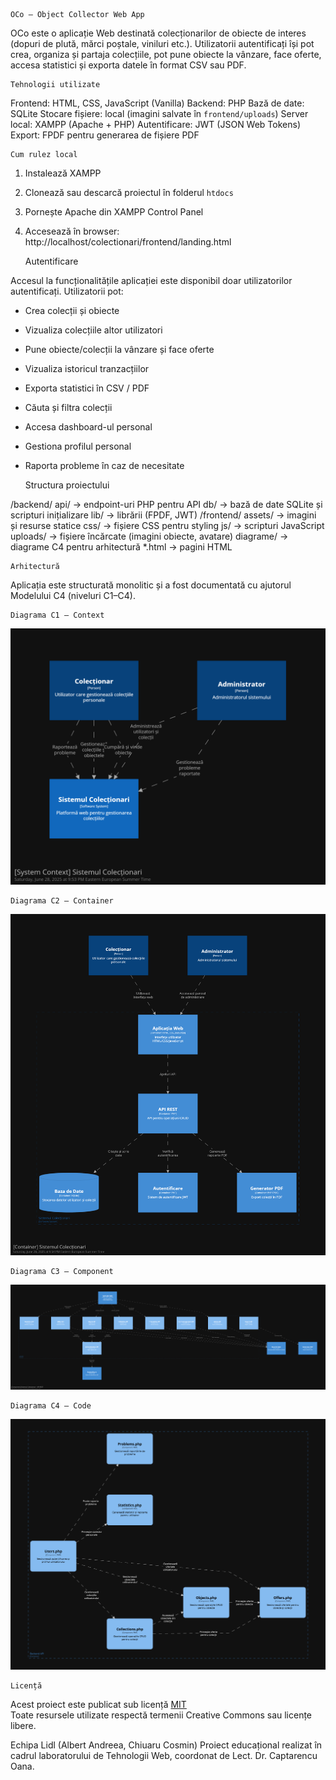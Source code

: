     OCo – Object Collector Web App

OCo este o aplicație Web destinată colecționarilor de obiecte de interes (dopuri de plută, mărci poștale, viniluri etc.). Utilizatorii autentificați își pot crea, organiza și partaja colecțiile, pot pune obiecte la vânzare, face oferte, accesa statistici și exporta datele în format CSV sau PDF.

    Tehnologii utilizate

Frontend: HTML, CSS, JavaScript (Vanilla)
Backend: PHP
Bază de date: SQLite
Stocare fișiere: local (imagini salvate în `frontend/uploads`)
Server local: XAMPP (Apache + PHP)
Autentificare: JWT (JSON Web Tokens)
Export: FPDF pentru generarea de fișiere PDF

    Cum rulez local

1) Instalează XAMPP
2) Clonează sau descarcă proiectul în folderul `htdocs`
3) Pornește Apache din XAMPP Control Panel
4) Accesează în browser: http://localhost/colectionari/frontend/landing.html

    Autentificare

Accesul la funcționalitățile aplicației este disponibil doar utilizatorilor autentificați. Utilizatorii pot:
- Crea colecții și obiecte
- Vizualiza colecțiile altor utilizatori
- Pune obiecte/colecții la vânzare și face oferte
- Vizualiza istoricul tranzacțiilor
- Exporta statistici în CSV / PDF
- Căuta și filtra colecții
- Accesa dashboard-ul personal
- Gestiona profilul personal
- Raporta probleme în caz de necesitate

    Structura proiectului

/backend/
api/ -> endpoint-uri PHP pentru API
db/ -> bază de date SQLite și scripturi inițializare
lib/ -> librării (FPDF, JWT)
/frontend/
assets/ -> imagini și resurse statice
css/ -> fișiere CSS pentru styling
js/ -> scripturi JavaScript
uploads/ -> fișiere încărcate (imagini obiecte, avatare)
diagrame/ -> diagrame C4 pentru arhitectură
*.html -> pagini HTML

    Arhitectură

Aplicația este structurată monolitic și a fost documentată cu ajutorul Modelului C4 (niveluri C1–C4).  

    Diagrama C1 – Context
![Context Diagram](colectionari/frontend/diagrame/c1.png)

    Diagrama C2 – Container
![Container Diagram](colectionari/frontend/diagrame/c2.png)

    Diagrama C3 – Component
![Component Diagram](colectionari/frontend/diagrame/c3.png)

    Diagrama C4 – Code
![Code Diagram](colectionari/frontend/diagrame/c4.png)

    Licență

Acest proiect este publicat sub licență [MIT](./LICENSE)  
Toate resursele utilizate respectă termenii Creative Commons sau licențe libere.

Echipa Lidl (Albert Andreea, Chiuaru Cosmin)
Proiect educațional realizat în cadrul laboratorului de Tehnologii Web, coordonat de Lect. Dr. Captarencu Oana.

